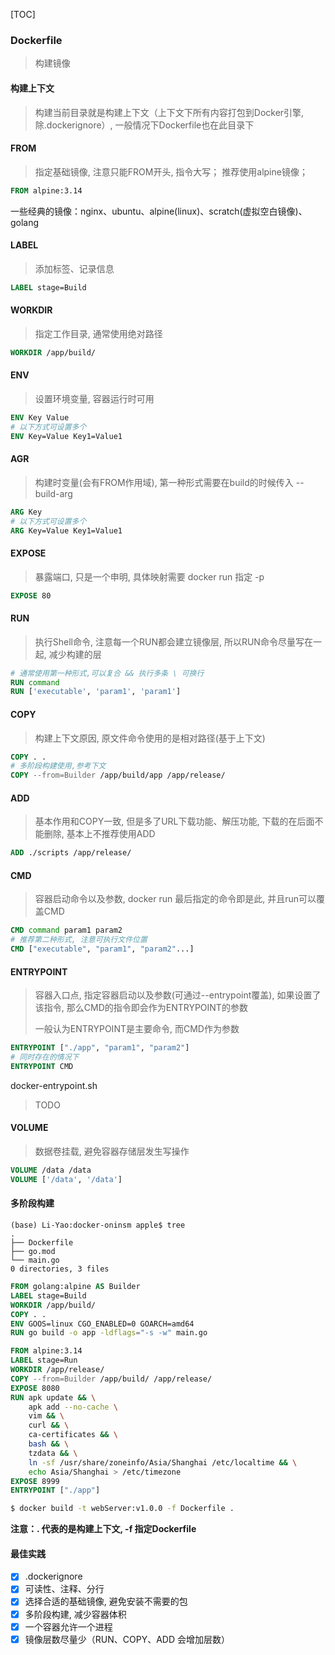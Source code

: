 [TOC]

### Dockerfile

> 构建镜像

#### 构建上下文

> 构建当前目录就是构建上下文（上下文下所有内容打包到Docker引擎,  除.dockerignore）,  一般情况下Dockerfile也在此目录下

#### FROM

> 指定基础镜像, 注意只能FROM开头,  指令大写； 推荐使用alpine镜像；

~~~dockerfile
FROM alpine:3.14
~~~

一些经典的镜像：nginx、ubuntu、alpine(linux)、scratch(虚拟空白镜像)、golang

#### LABEL

> 添加标签、记录信息

~~~dockerfile
LABEL stage=Build
~~~

#### WORKDIR

> 指定工作目录,   通常使用绝对路径

~~~dockerfile
WORKDIR /app/build/
~~~

#### ENV

> 设置环境变量,  容器运行时可用

~~~dockerfile
ENV Key Value
# 以下方式可设置多个
ENV Key=Value Key1=Value1
~~~

#### AGR

> 构建时变量(会有FROM作用域), 第一种形式需要在build的时候传入 --build-arg

~~~dockerfile
ARG Key
# 以下方式可设置多个
ARG Key=Value Key1=Value1
~~~

#### EXPOSE

> 暴露端口, 只是一个申明, 具体映射需要 docker run 指定 -p

~~~dockerfile
EXPOSE 80
~~~

#### RUN

> 执行Shell命令,  注意每一个RUN都会建立镜像层,  所以RUN命令尽量写在一起,  减少构建的层

~~~dockerfile
# 通常使用第一种形式,可以复合 && 执行多条 \ 可换行
RUN command			
RUN ['executable', 'param1', 'param1']
~~~

#### COPY

> 构建上下文原因,  原文件命令使用的是相对路径(基于上下文)

~~~dockerfile
COPY . .
# 多阶段构建使用,参考下文
COPY --from=Builder /app/build/app /app/release/
~~~

#### ADD

> 基本作用和COPY一致,  但是多了URL下载功能、解压功能,  下载的在后面不能删除,  基本上不推荐使用ADD

~~~dockerfile
ADD ./scripts /app/release/
~~~

#### CMD

> 容器启动命令以及参数, docker run 最后指定的命令即是此,   并且run可以覆盖CMD

~~~dockerfile
CMD command param1 param2
# 推荐第二种形式, 注意可执行文件位置
CMD ["executable", "param1", "param2"...]
~~~

#### ENTRYPOINT

> 容器入口点,  指定容器启动以及参数(可通过--entrypoint覆盖),  如果设置了该指令,  那么CMD的指令即会作为ENTRYPOINT的参数
>
> 一般认为ENTRYPOINT是主要命令,  而CMD作为参数

~~~dockerfile
ENTRYPOINT ["./app", "param1", "param2"]
# 同时存在的情况下
ENTRYPOINT CMD
~~~

docker-entrypoint.sh

> TODO

#### VOLUME

> 数据卷挂载, 避免容器存储层发生写操作

~~~dockerfile
VOLUME /data /data
VOLUME ['/data', '/data']
~~~

#### 多阶段构建

~~~
(base) Li-Yao:docker-oninsm apple$ tree
.
├── Dockerfile
├── go.mod
└── main.go
0 directories, 3 files
~~~

~~~dockerfile
FROM golang:alpine AS Builder
LABEL stage=Build
WORKDIR /app/build/
COPY . .
ENV GOOS=linux CGO_ENABLED=0 GOARCH=amd64
RUN go build -o app -ldflags="-s -w" main.go

FROM alpine:3.14
LABEL stage=Run
WORKDIR /app/release/
COPY --from=Builder /app/build/ /app/release/
EXPOSE 8080
RUN apk update && \
	apk add --no-cache \
	vim && \
	curl && \
	ca-certificates && \
	bash && \
	tzdata && \
	ln -sf /usr/share/zoneinfo/Asia/Shanghai /etc/localtime && \
	echo Asia/Shanghai > /etc/timezone
EXPOSE 8999
ENTRYPOINT ["./app"]
~~~

~~~bash
$ docker build -t webServer:v1.0.0 -f Dockerfile . 
~~~

**注意：. 代表的是构建上下文,  -f 指定Dockerfile**

#### 最佳实践

- [x] .dockerignore
- [x] 可读性、注释、分行
- [x] 选择合适的基础镜像,  避免安装不需要的包
- [x] 多阶段构建,  减少容器体积
- [x] 一个容器允许一个进程
- [x] 镜像层数尽量少（RUN、COPY、ADD 会增加层数）